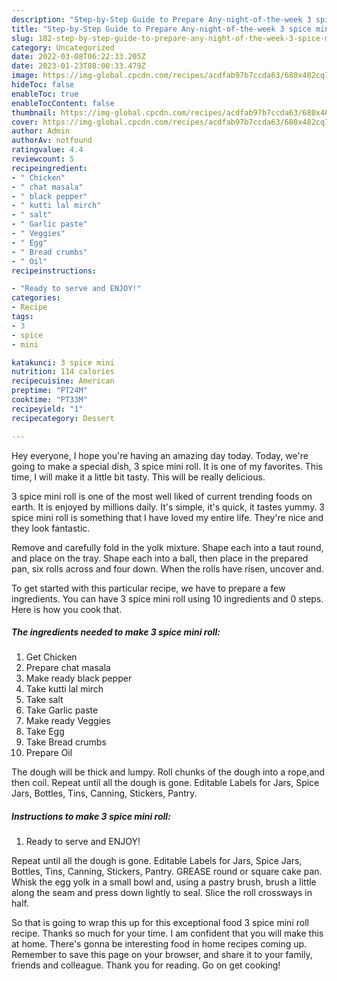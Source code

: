 ```yaml
---
description: "Step-by-Step Guide to Prepare Any-night-of-the-week 3 spice mini roll"
title: "Step-by-Step Guide to Prepare Any-night-of-the-week 3 spice mini roll"
slug: 182-step-by-step-guide-to-prepare-any-night-of-the-week-3-spice-mini-roll
category: Uncategorized
date: 2022-03-08T06:22:33.205Z
date: 2023-01-23T08:00:33.479Z
image: https://img-global.cpcdn.com/recipes/acdfab97b7ccda63/680x482cq70/3-spice-mini-roll-recipe-main-photo.jpg
hideToc: false
enableToc: true
enableTocContent: false
thumbnail: https://img-global.cpcdn.com/recipes/acdfab97b7ccda63/680x482cq70/3-spice-mini-roll-recipe-main-photo.jpg
cover: https://img-global.cpcdn.com/recipes/acdfab97b7ccda63/680x482cq70/3-spice-mini-roll-recipe-main-photo.jpg
author: Admin
authorAv: notfound
ratingvalue: 4.4
reviewcount: 5
recipeingredient:
- " Chicken"
- " chat masala"
- " black pepper"
- " kutti lal mirch"
- " salt"
- " Garlic paste"
- " Veggies"
- " Egg"
- " Bread crumbs"
- " Oil"
recipeinstructions:

- "Ready to serve and ENJOY!"
categories:
- Recipe
tags:
- 3
- spice
- mini

katakunci: 3 spice mini 
nutrition: 114 calories
recipecuisine: American
preptime: "PT24M"
cooktime: "PT33M"
recipeyield: "1"
recipecategory: Dessert

---
```



Hey everyone, I hope you're having an amazing day today. Today, we're going to make a special dish, 3 spice mini roll. It is one of my favorites. This time, I will make it a little bit tasty. This will be really delicious.

3 spice mini roll is one of the most well liked of current trending foods on earth. It is enjoyed by millions daily. It's simple, it's quick, it tastes yummy. 3 spice mini roll is something that I have loved my entire life. They're nice and they look fantastic.

Remove and carefully fold in the yolk mixture. Shape each into a taut round, and place on the tray. Shape each into a ball, then place in the prepared pan, six rolls across and four down. When the rolls have risen, uncover and.


To get started with this particular recipe, we have to prepare a few ingredients. You can have 3 spice mini roll using 10 ingredients and 0 steps. Here is how you cook that.

<!--inarticleads1-->

##### The ingredients needed to make 3 spice mini roll:

1. Get  Chicken
1. Prepare  chat masala
1. Make ready  black pepper
1. Take  kutti lal mirch
1. Take  salt
1. Take  Garlic paste
1. Make ready  Veggies
1. Take  Egg
1. Take  Bread crumbs
1. Prepare  Oil


The dough will be thick and lumpy. Roll chunks of the dough into a rope,and then coil. Repeat until all the dough is gone. Editable Labels for Jars, Spice Jars, Bottles, Tins, Canning, Stickers, Pantry. 

<!--inarticleads2-->

##### Instructions to make 3 spice mini roll:


1. Ready to serve and ENJOY!

Repeat until all the dough is gone. Editable Labels for Jars, Spice Jars, Bottles, Tins, Canning, Stickers, Pantry. GREASE round or square cake pan. Whisk the egg yolk in a small bowl and, using a pastry brush, brush a little along the seam and press down lightly to seal. Slice the roll crossways in half. 

So that is going to wrap this up for this exceptional food 3 spice mini roll recipe. Thanks so much for your time. I am confident that you will make this at home. There's gonna be interesting food in home recipes coming up. Remember to save this page on your browser, and share it to your family, friends and colleague. Thank you for reading. Go on get cooking!
